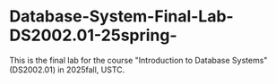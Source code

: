 # Database-System-Final-Lab-DS2002.01-25spring-
This is the final lab for the course "Introduction to Database Systems"(DS2002.01) in 2025fall, USTC. 
